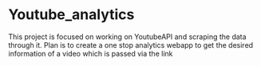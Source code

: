 # Youtube_analytics
This project is focused on working on YoutubeAPI and scraping the data through it. Plan is to create a one stop analytics webapp to get the desired information of a video which is passed via the link
